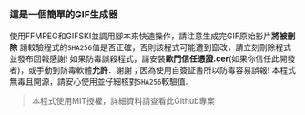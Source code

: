 ### 這是一個簡單的GIF生成器
使用FFMPEG和GIFSKI並調用腳本來快速操作，請注意生成完GIF原始影片**將被刪除**
請較驗程式的`SHA256`值是否正確，否則該程式可能遭到竄改，請立刻刪除程式並發布回報感謝!
如果防毒誤殺程式，請安裝**歐門信任憑證.cer**(如果你信任此開發者)，或手動到防毒軟體**允許**．謝謝；因為使用自簽証書所以防毒容易誤報!
本程式無毒且開源，請安心使用並仔細核對``SHA256``較驗值.
> 本程式使用MIT授權，詳細資料請查看此Github專案
